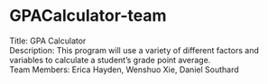 # GPACalculator-team
Title: GPA Calculator <br />
Description: This program will use a variety of different factors and variables to calculate a student’s grade point average.<br />
Team Members: Erica Hayden, Wenshuo Xie, Daniel Southard
